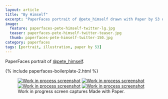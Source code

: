 ```yaml
---
layout: article
title: "By Himself"
excerpt: "PaperFaces portrait of @pete_himself drawn with Paper by 53 on an iPad."
image: 
  feature: paperfaces-pete-himself-twitter-lg.jpg
  teaser: paperfaces-pete-himself-twitter-teaser.jpg
  thumb: paperfaces-pete-himself-twitter-150.jpg
category: paperfaces
tags: [portrait, illustration, paper by 53]
---
```


PaperFaces portrait of [@pete_himself](http://twitter.com/pete_himself).

{% include paperfaces-boilerplate-2.html %}

<figure class="third">
  <a href="{{ site.url }}/images/paperfaces-pete-himself-process-1-lg.jpg"><img src="{{ site.url }}/images/paperfaces-pete-himself-process-1-600.jpg" alt="Work in process screenshot"></a>
  <a href="{{ site.url }}/images/paperfaces-pete-himself-process-2-lg.jpg"><img src="{{ site.url }}/images/paperfaces-pete-himself-process-2-600.jpg" alt="Work in process screenshot"></a>
  <a href="{{ site.url }}/images/paperfaces-pete-himself-process-3-lg.jpg"><img src="{{ site.url }}/images/paperfaces-pete-himself-process-3-600.jpg" alt="Work in process screenshot"></a>
  <a href="{{ site.url }}/images/paperfaces-pete-himself-process-4-lg.jpg"><img src="{{ site.url }}/images/paperfaces-pete-himself-process-4-600.jpg" alt="Work in process screenshot"></a>
  <figcaption>Work in progress screen captures Made with Paper.</figcaption>
</figure>